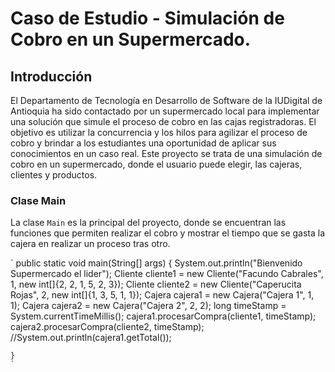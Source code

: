 # Caso de Estudio - Simulación de Cobro en un Supermercado.
## Introducción
El Departamento de Tecnología en Desarrollo de Software de la IUDigital de Antioquia ha sido contactado por un supermercado local para implementar una solución que simule el proceso de cobro en las cajas registradoras. El objetivo es utilizar la concurrencia y los hilos
para agilizar el proceso de cobro y brindar a los estudiantes una oportunidad de aplicar sus conocimientos en un caso real.
Este proyecto se trata de una simulación de cobro en un supermercado, donde el usuario puede elegir, las cajeras, clientes y productos.

### Clase Main
La clase `Main` es la principal del proyecto, donde se encuentran las funciones que permiten realizar el cobro y mostrar el tiempo que se gasta la cajera en realizar un proceso tras otro.

`
    public static void main(String[] args) {
        System.out.println("Bienvenido Supermercado el lider");
        Cliente cliente1 = new Cliente("Facundo Cabrales", 1, new int[]{2, 2, 1, 5, 2, 3});
        Cliente cliente2 = new Cliente("Caperucita Rojas", 2, new int[]{1, 3, 5, 1, 1});
        Cajera cajera1 = new Cajera("Cajera 1", 1, 1);
        Cajera cajera2 = new Cajera("Cajera 2", 2, 2);
        long timeStamp = System.currentTimeMillis();
        cajera1.procesarCompra(cliente1, timeStamp);
        cajera2.procesarCompra(cliente2, timeStamp);
        //System.out.println(cajera1.getTotal());

    }    
    `